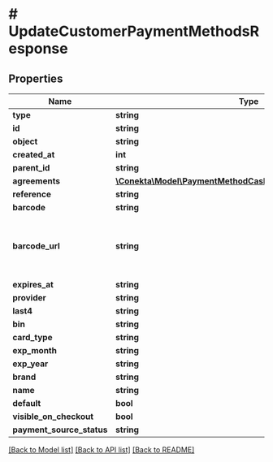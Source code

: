 # # UpdateCustomerPaymentMethodsResponse

## Properties

Name | Type | Description | Notes
------------ | ------------- | ------------- | -------------
**type** | **string** |  |
**id** | **string** |  |
**object** | **string** |  |
**created_at** | **int** |  |
**parent_id** | **string** |  | [optional]
**agreements** | [**\Conekta\Model\PaymentMethodCashResponseAllOfAgreements[]**](PaymentMethodCashResponseAllOfAgreements.md) |  | [optional]
**reference** | **string** |  | [optional]
**barcode** | **string** |  | [optional]
**barcode_url** | **string** | URL to the barcode image, reference is the same as barcode | [optional]
**expires_at** | **string** |  | [optional]
**provider** | **string** |  | [optional]
**last4** | **string** |  | [optional]
**bin** | **string** |  | [optional]
**card_type** | **string** |  | [optional]
**exp_month** | **string** |  | [optional]
**exp_year** | **string** |  | [optional]
**brand** | **string** |  | [optional]
**name** | **string** |  | [optional]
**default** | **bool** |  | [optional]
**visible_on_checkout** | **bool** |  | [optional]
**payment_source_status** | **string** |  | [optional]

[[Back to Model list]](../../README.md#models) [[Back to API list]](../../README.md#endpoints) [[Back to README]](../../README.md)
